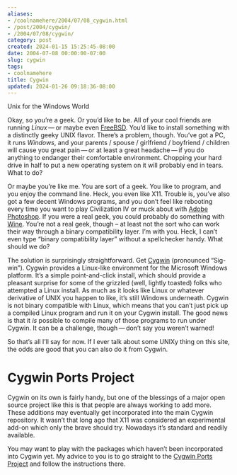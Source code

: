 ```yaml
---
aliases:
- /coolnamehere/2004/07/08_cygwin.html
- /post/2004/cygwin/
- /2004/07/08/cygwin/
category: post
created: 2024-01-15 15:25:45-08:00
date: 2004-07-08 00:00:00-07:00
slug: cygwin
tags:
- coolnamehere
title: Cygwin
updated: 2024-01-26 09:18:36-08:00
---
```


Unix for the Windows World

Okay, so you’re a geek. Or you’d like to be. All of your cool friends are running *Linux* — or maybe even [FreeBSD](http://www.freebsd.org/). You’d like to install something with a distinctly geeky UNIX flavor. There’s a problem, though. You’ve got a PC, it runs *Windows*, and your parents / spouse / girlfriend / boyfriend / children will cause you great pain — or at least a great headache — if you do anything to endanger their comfortable environment. Chopping your hard drive in half to put a new operating system on it will probably end in tears. What to do?

Or maybe you’re like me. You are sort of a geek. You like to program, and you enjoy the command line. Heck, you even like X11. Trouble is, you’ve also got a few decent Windows programs, and you don’t feel like rebooting every time you want to play Civilization IV or muck about with [Adobe Photoshop](http://www.adobe.com/products/photoshop/main.html). If you were a real geek, you could probably do something with [Wine](http://winehq.com/). You’re not a real geek, though – at least not the sort who can work their way through a binary compatibility layer. I’m with you. Heck, I can’t even type “binary compatibility layer” without a spellchecker handy. What should we do?

The solution is surprisingly straightforward. Get [Cygwin](http://www.cygwin.com/) (pronounced “Sig-win”). Cygwin provides a Linux-like environment for the Microsoft Windows platform. It’s a simple point-and-click install, which should provide a pleasant surprise for some of the grizzled (well, lightly toasted) folks who attempted a Linux install. As much as it looks like Linux or whatever derivative of UNIX you happen to like, it’s still Windows underneath. Cygwin is not binary compatible with Linux, which means that you can’t just pick up a compiled Linux program and run it on your Cygwin install. The good news is that it *is* possible to compile many of those programs to run under Cygwin. It can be a challenge, though — don’t say you weren’t warned!

So that’s all I’ll say for now. If I ever talk about some UNIXy thing on this site, the odds are good that you can also do it from Cygwin.

# Cygwin Ports Project

Cygwin on its own is fairly handy, but one of the blessings of a major open source project like this is that people are always working to add more. These additions may eventually get incorporated into the main Cygwin repository. It wasn’t that long ago that X11 was considered an experimental add-on which only the brave should try. Nowadays it’s standard and readily available.

You may want to play with the packages which haven’t been incorporated into Cygwin yet. My advice to you is to go straight to the [Cygwin Ports Project](http://cygwinports.org/) and follow the instructions there.